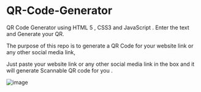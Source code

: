 # QR-Code-Generator
QR Code Generator  using HTML 5 , CSS3 and JavaScript .
Enter the text and Generate your QR.

The purpose of this repo is to generate a QR Code for your website link or any other social media link,

Just paste your website link or any other social media link in the box and it will generate Scannable QR code for you .

![image](https://github.com/user-attachments/assets/dcb5f918-3c81-42a0-bf11-02fe200364e3)
